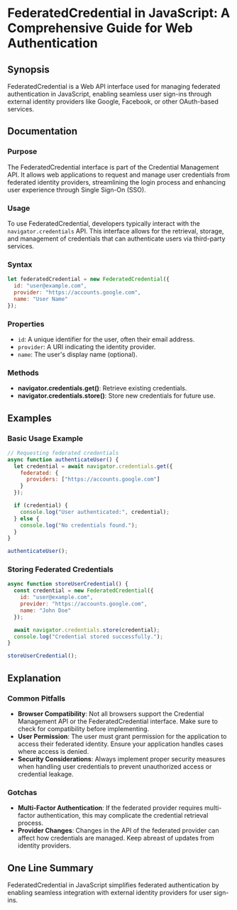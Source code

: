 <!--
Meta Description: # FederatedCredential in JavaScript: A Comprehensive Guide for Web Authentication ## Synopsis FederatedCredential is a Web API interface used for mana...
Meta Keywords: credentials, user, credential, federatedcredential, federated
-->

# FederatedCredential in JavaScript: A Comprehensive Guide for Web Authentication

## Synopsis
FederatedCredential is a Web API interface used for managing federated authentication in JavaScript, enabling seamless user sign-ins through external identity providers like Google, Facebook, or other OAuth-based services.

## Documentation

### Purpose
The FederatedCredential interface is part of the Credential Management API. It allows web applications to request and manage user credentials from federated identity providers, streamlining the login process and enhancing user experience through Single Sign-On (SSO).

### Usage
To use FederatedCredential, developers typically interact with the `navigator.credentials` API. This interface allows for the retrieval, storage, and management of credentials that can authenticate users via third-party services.

### Syntax
```javascript
let federatedCredential = new FederatedCredential({
  id: "user@example.com",
  provider: "https://accounts.google.com",
  name: "User Name"
});
```

### Properties
- `id`: A unique identifier for the user, often their email address.
- `provider`: A URI indicating the identity provider.
- `name`: The user's display name (optional).

### Methods
- **navigator.credentials.get()**: Retrieve existing credentials.
- **navigator.credentials.store()**: Store new credentials for future use.

## Examples

### Basic Usage Example
```javascript
// Requesting federated credentials
async function authenticateUser() {
  let credential = await navigator.credentials.get({
    federated: {
      providers: ["https://accounts.google.com"]
    }
  });

  if (credential) {
    console.log("User authenticated:", credential);
  } else {
    console.log("No credentials found.");
  }
}

authenticateUser();
```

### Storing Federated Credentials
```javascript
async function storeUserCredential() {
  const credential = new FederatedCredential({
    id: "user@example.com",
    provider: "https://accounts.google.com",
    name: "John Doe"
  });

  await navigator.credentials.store(credential);
  console.log("Credential stored successfully.");
}

storeUserCredential();
```

## Explanation

### Common Pitfalls
- **Browser Compatibility**: Not all browsers support the Credential Management API or the FederatedCredential interface. Make sure to check for compatibility before implementing.
- **User Permission**: The user must grant permission for the application to access their federated identity. Ensure your application handles cases where access is denied.
- **Security Considerations**: Always implement proper security measures when handling user credentials to prevent unauthorized access or credential leakage.

### Gotchas
- **Multi-Factor Authentication**: If the federated provider requires multi-factor authentication, this may complicate the credential retrieval process.
- **Provider Changes**: Changes in the API of the federated provider can affect how credentials are managed. Keep abreast of updates from identity providers.

## One Line Summary
FederatedCredential in JavaScript simplifies federated authentication by enabling seamless integration with external identity providers for user sign-ins.